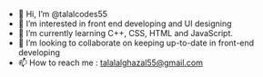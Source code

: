 - 👋 Hi, I’m @talalcodes55
- 👀 I’m interested in front end developing and UI designing
- 🌱 I’m currently learning C++, CSS, HTML and JavaScript.
- 💞️ I’m looking to collaborate on keeping up-to-date in front-end developing
- 📫 How to reach me : talalalghazal55@gmail.com


<!---
talalcodes55/talalcodes55 is a ✨ special ✨ repository because its `README.md` (this file) appears on your GitHub profile.
You can click the Preview link to take a look at your changes.
--->
